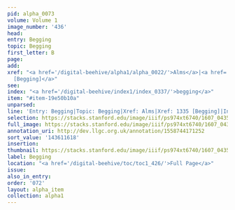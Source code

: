 ```yaml
---
pid: alpha_0073
volume: Volume 1
image_number: '436'
head:
entry: Begging
topic: Begging
first_letter: B
page:
add:
xref: "<a href='/digital-beehive/alpha1/alpha_0022/'>Alms</a>|<a href='/digital-beehive/num6/num_1878/'>1335
  [Begging]</a>"
see:
index: "<a href='/digital-beehive/index1/index_0337/'>begging</a>"
item: "#item-19e50b10a"
unparsed:
line: 'Entry: Begging|Topic: Begging|Xref: Alms|Xref: 1335 [Begging]|Index: begging|#item-19e50b10a'
selection: https://stacks.stanford.edu/image/iiif/ps974xt6740/1607_0435/875,1618,2901,509/full/0/default.jpg
full_image: https://stacks.stanford.edu/image/iiif/ps974xt6740/1607_0435/full/full/0/default.jpg
annotation_uri: http://dev.llgc.org.uk/annotation/1558744171252
sort_value: '143611618'
insertion:
thumbnail: https://stacks.stanford.edu/image/iiif/ps974xt6740/1607_0435/875,1618,600,180/250,/0/default.jpg
label: Begging
location: "<a href='/digital-beehive/toc/toc1_426/'>Full Page</a>"
issue:
also_in_entry:
order: '072'
layout: alpha_item
collection: alpha1
---
```

